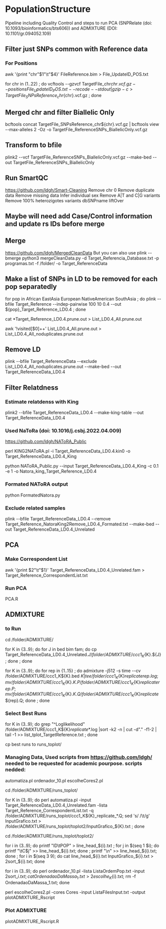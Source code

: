 # PopulationStructure
Pipeline including Quality Control and steps to run PCA (SNPRelate (doi: 10.1093/bioinformatics/bts606)) and ADMIXTURE (DOI: 10.1101/gr.094052.109)

## Filter just SNPs common with  Reference data
### For Positions
awk '{print "chr"$1"\t"$4}' FileReference.bim > File_UpdateID_POS.txt
 
for chr in (1..22) ; do  vcftools --gzvcf TargetFile_chr${chr}.vcf.gz --positions File_UpdateID_POS.txt --recode --stdout | gzip -c > TargetFile_SNPsReference_chr${chr}.vcf.gz ; done

## Merged chr and filter Biallelic Only

bcftools concat TargetFile_SNPsReference_chr${chr}.vcf.gz  | bcftools view --max-alleles 2 -Oz -o TargetFile_ReferenceSNPs_BiallelicOnly.vcf.gz

## Transform to bfile
plink2 --vcf TargetFile_ReferenceSNPs_BiallelicOnly.vcf.gz --make-bed --out TargetFile_ReferenceSNPs_BiallelicOnly

## Run SmartQC
https://github.com/ldgh/Smart-Cleaning
Remove chr 0
Remove duplicate data
Remove missing data
Infer individual sex
Remove A|T and C|G variants
Remove 100% heterozigotes variants
dbSNPname
liftOver

## Maybe will need add Case/Control information and update rs IDs before merge

## Merge
https://github.com/ldgh/MergedCleanData
But you can also use plink --bmerge
python3 mergeCleanData.py -d Target_Referencia_Database.txt -p programas.txt -f /folder/ -o Target_ReferenceData

## Make a list of SNPs in LD to be removed for each pop separatedly
for pop in African EastAsia European NativeAmerican SouthAsia ; do plink --bfile Target_Reference --indep-pairwise 100 10 0.4 --out ${pop}_Target_Reference_LD0.4 ; done

cat *Target_Reference_LD0.4.prune.out > List_LD0.4_All.prune.out

awk '!visited[$0]++' List_LD0.4_All.prune.out > List_LD0.4_All_noduplicates.prune.out

## Remove LD
plink --bfile Target_ReferenceData  --exclude List_LD0.4_All_noduplicates.prune.out --make-bed --out Target_ReferenceData_LD0.4

## Filter Relatdness

### Estimate relatdenss with King
plink2 --bfile Target_ReferenceData_LD0.4 --make-king-table --out Target_ReferenceData_LD0.4

### Used NaToRa (doi: 10.1016/j.csbj.2022.04.009)
https://github.com/ldgh/NAToRA_Public

perl KING2NAToRA.pl -i Target_ReferenceData_LD0.4.kin0 -o Target_ReferenceData_LD0.4_King

python NAToRA_Public.py --input Target_ReferenceData_LD0.4_King -c 0.1 -e 1 -o Natora_king_Target_Reference_LD0.4

### Formated NAToRA output
python FormatedNatora.py

### Exclude related samples
plink --bfile Target_ReferenceData_LD0.4 --remove Target_Reference_NatoraKing2Remove_LD0.4_Formated.txt --make-bed --out Target_ReferenceData_LD0.4_Unrelated

## PCA

### Make Correspondent List
awk '{print $2"\t"$1}' Target_ReferenceData_LD0.4_Unrelated.fam > Target_Reference_CorrespondentList.txt

### Run PCA
PCA.R 

## ADMIXTURE
### to Run
cd /folder/ADMIXTURE/

for K in {3..9}; do for J in bed bim fam; do cp Target_ReferenceData_LD0.4_Unrelated.${J} /folder/ADMIXTURE/ccc1_K${K}.${J}; done ; done

for K in {3..9}; do for rep in {1..15} ; do admixture -j512 -s time --cv /folder/ADMIXTURE/ccc1_K${K}.bed ${K} | tee /folder/ccc1_K${K}_replicate_${rep}.log; mv /folder/ADMIXTURE/ccc1_K${K}.${K}.P /folder/ADMIXTURE/ccc1_K${K}_replicate_${rep}.P ; mv /folder/ADMIXTURE/ccc1_K${K}.${K}.Q /folder/ADMIXTURE/ccc1_K${K}_replicate_${rep}.Q; done ; done


### Select Best Runs
for K in (3..9); do grep "^Loglikelihood" /folder/ADMIXTURE/ccc1_K${K}_replicate_*.log |sort -k2 -n | cut -d"." -f1-2 | tail -1 >> list_tplot_TargetReference.txt ; done

cp best runs to runs_toplot/

### Managing Data, Used scripts from https://github.com/ldgh/ needed to be requested for academic pourpose. scripts nedded: 
automatiza.pl
ordenador_10.pl
escolheCores2.pl

cd /folder/ADMIXTURE/runs_toplot/

for K in (3..9); do perl automatiza.pl -input Target_ReferenceData_LD0.4_Unrelated.fam -lista Target_Reference_CorrespondentList.txt -q /folder/ADMIXTURE/runs_toplot/ccc1_K${K}_replicate_*.Q; sed 's/ /\t/g' InputGrafico.txt > /folder/ADMIXTURE/runs_toplot/toplot2/InputGrafico_${K}.txt ; done

cd /folder/ADMIXTURE/runs_toplot/toplot2/

for i in (3..9); do printf "ID\tPOP" > line_head_${i}.txt ; for j in $(seq 1 $i); do printf "\tC$j" >> line_head_${i}.txt; done ; printf "\n" >> line_head_${i}.txt; done ; for i in $(seq 3 9); do cat line_head_${i}.txt InputGrafico_${i}.txt > 2sort_${i}.txt; done

for i in (3..9); do perl ordenador_10.pl -lista ListaOrdemPop.txt -input 2sort_${i}.txt; cat OrdenadaoDaMassa_1.txt > 2escolhe_K${i}.txt; rm -f OrdenadaoDaMassa_1.txt; done

perl escolheCores2.pl -cores Cores -input ListaFilesInput.txt -output plotADMIXTURE_Rscript

### Plot ADMIXTURE

plotADMIXTURE_Rscript.R
